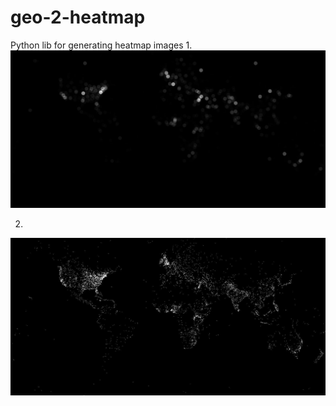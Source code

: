 # geo-2-heatmap
Python lib for generating heatmap images
1.
![net](tests/100000_circles.jpg)

2.
![net](tests/full_points.jpg)
